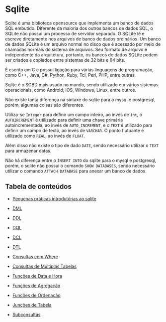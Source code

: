# Sqlite 

Sqlite é uma biblioteca opensource que implementa um banco de dados SQL embutido. Diferente da maioria dos outros bancos de dados SQL, o SQLite não possui um processo de servidor separado. O SQLite lê e escreve diretamente nos arquivos de banco de dados ordinários. Um banco de dados SQLite é um arquivo normal no disco que é acessado por meio de chamadas normais do sistema de arquivos. Seu formato de arquivo é independente da arquitetura, portanto, os bancos de dados SQLite podem ser criados e copiados entre sistemas de 32 bits e 64 bits.

É escrito em C e possui ligação para várias linguagens de programação, como C++, Java, C#, Python, Ruby, Tcl, Perl, PHP, entre outras.

Sqlite é o SGBD mais usado no mundo, sendo utilizado em vários sistemas operacionais, como Android, iOS, Windows, Linux, entre outros.

Não existe tanta diferença na sintaxe do sqlite para o mysql e postgresql, porém, algumas coisas são diferentes.

Utiliza-se ```Ìnteger``` para definir um campo inteiro, ao invés de ```int```, o ```AUTOINCREMENT``` é utilizado para definir uma chave primária autoincrementada, ao invés de ```AUTO_INCREMENT```, e o ```TEXT``` é utilizado para definir um campo de texto, ao invés de ```VARCHAR```. O ponto flutuante é utilizado como ```REAL```, ao invés de ```FLOAT```.

Além disso não existe o tipo de dado ```DATE```, sendo necessário utilizar o ```TEXT``` para armazenar datas.

Não há diferença entre o ```ÌNSERT INTO``` do sqlite para o mysql e postgresql, porém, o sqlite não possui o comando ```SHOW DATABASES```, sendo necessário utilizar o comando ```ATTACH DATABASE``` para anexar um banco de dados.

## Tabela de conteúdos

- [Pequenas práticas introdutórias ao sqlite](/sqlite3/pequenas_praticas.sql)

- [DML](/sqlite3/DML.sql)

- [DDL](/sqlite3/DDL.sql)

- [DQL](/sqlite3/DQL.sql)

- [DCL](/sqlite3/DCL.sql)

- [DTL](/sqlite3/DTL.sql)

- [Consultas com Where](/sqlite3/consultas_com_where.sql)

- [Consultas de Múltiplas Tabelas](/sqlite3/consultas_de_multiplas_tabelas.sql)

- [Funções de Data e Hora](/sqlite3/funções_data_e_hora.sql)

- [Funções de Agregação](/sqlite3/funções_de_agregaçao.sql)

- [Funções de Ordenação](/sqlite3/funçoes_de_ordenação.sql)

- [Junções de Tabela](/sqlite3/junção_de_tabelas.sql)

- [Subconsultas](/sqlite3/subconsultas.sql)